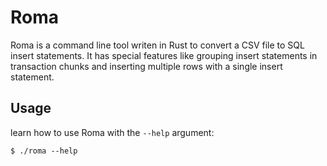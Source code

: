 # Roma

Roma is a command line tool writen in Rust to convert a CSV file to SQL insert statements. It has special features like grouping insert statements in transaction chunks and inserting multiple rows with a single insert statement.

## Usage

learn how to use Roma with the `--help` argument:

    $ ./roma --help
